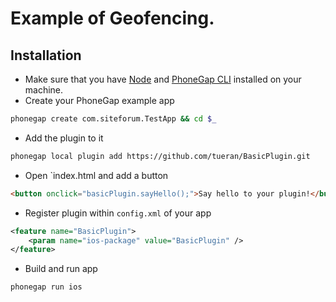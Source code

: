 # Example of Geofencing.


## Installation

- Make sure that you have [Node](http://nodejs.org/) and [PhoneGap CLI](https://github.com/mwbrooks/phonegap-cli) installed on your machine.
- Create your PhoneGap example app

```bash
phonegap create com.siteforum.TestApp && cd $_
```

- Add the plugin to it

```bash
phonegap local plugin add https://github.com/tueran/BasicPlugin.git
```

- Open `index.html and add a button

```html
<button onclick="basicPlugin.sayHello();">Say hello to your plugin!</button>
```

- Register plugin within `config.xml` of your app

```xml
<feature name="BasicPlugin">
    <param name="ios-package" value="BasicPlugin" />
</feature>
```

- Build and run app

```bash
phonegap run ios
```


